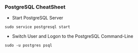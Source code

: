 ### PostgreSQL CheatSheet

- Start PostgreSQL Server
```shell
sudo service postgresql start
```

- Switch User and Logon to the PostgreSQL Command-Line
```shell
sudo -u postgres psql
```
